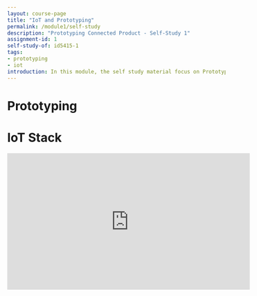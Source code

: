 ```yaml
---
layout: course-page
title: "IoT and Prototyping"
permalink: /module1/self-study
description: "Prototyping Connected Product - Self-Study 1"
assignment-id: 1
self-study-of: id5415-1
tags:
- prototyping
- iot
introduction: In this module, the self study material focus on Prototyping
---
```


# Prototyping

# IoT Stack

<iframe width="560" height="315" src="https://www.youtube.com/embed/kSxxUuC8njY" frameborder="0" allow="accelerometer; autoplay; encrypted-media; gyroscope; picture-in-picture" allowfullscreen></iframe>